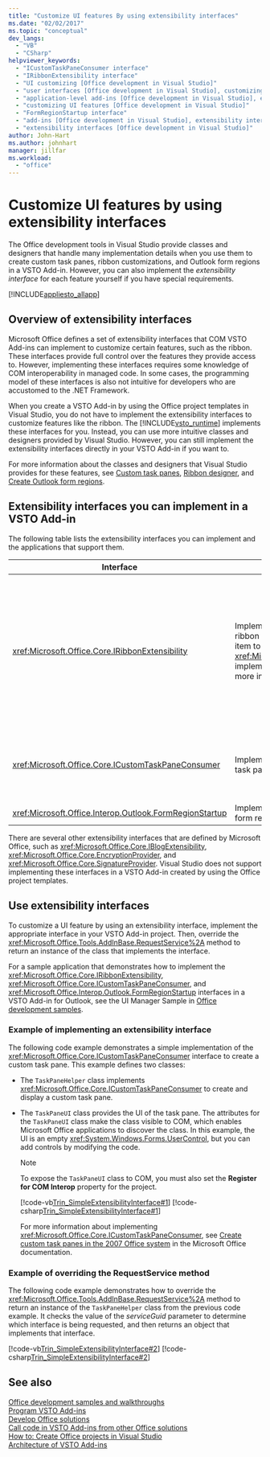 ```yaml
---
title: "Customize UI features By using extensibility interfaces"
ms.date: "02/02/2017"
ms.topic: "conceptual"
dev_langs: 
  - "VB"
  - "CSharp"
helpviewer_keywords: 
  - "ICustomTaskPaneConsumer interface"
  - "IRibbonExtensibility interface"
  - "UI customizing [Office development in Visual Studio]"
  - "user interfaces [Office development in Visual Studio], customizing"
  - "application-level add-ins [Office development in Visual Studio], extensibility interfaces"
  - "customizing UI features [Office development in Visual Studio]"
  - "FormRegionStartup interface"
  - "add-ins [Office development in Visual Studio], extensibility interfaces"
  - "extensibility interfaces [Office development in Visual Studio]"
author: John-Hart
ms.author: johnhart
manager: jillfar
ms.workload: 
  - "office"
---
```

# Customize UI features by using extensibility interfaces
  The Office development tools in Visual Studio provide classes and designers that handle many implementation details when you use them to create custom task panes, ribbon customizations, and Outlook form regions in a VSTO Add-in. However, you can also implement the *extensibility interface* for each feature yourself if you have special requirements.  
  
 [!INCLUDE[appliesto_allapp](../vsto/includes/appliesto-allapp-md.md)]  
  
## Overview of extensibility interfaces  
 Microsoft Office defines a set of extensibility interfaces that COM VSTO Add-ins can implement to customize certain features, such as the ribbon. These interfaces provide full control over the features they provide access to. However, implementing these interfaces requires some knowledge of COM interoperability in managed code. In some cases, the programming model of these interfaces is also not intuitive for developers who are accustomed to the .NET Framework.  
  
 When you create a VSTO Add-in by using the Office project templates in Visual Studio, you do not have to implement the extensibility interfaces to customize features like the ribbon. The [!INCLUDE[vsto_runtime](../vsto/includes/vsto-runtime-md.md)] implements these interfaces for you. Instead, you can use more intuitive classes and designers provided by Visual Studio. However, you can still implement the extensibility interfaces directly in your VSTO Add-in if you want to.  
  
 For more information about the classes and designers that Visual Studio provides for these features, see [Custom task panes](../vsto/custom-task-panes.md), [Ribbon designer](../vsto/ribbon-designer.md), and [Create Outlook form regions](../vsto/creating-outlook-form-regions.md).  
  
## Extensibility interfaces you can implement in a VSTO Add-in  
 The following table lists the extensibility interfaces you can implement and the applications that support them.  
  
|Interface|Description|Applications|  
|---------------|-----------------|------------------|  
|<xref:Microsoft.Office.Core.IRibbonExtensibility>|Implement this interface to customize the ribbon UI. **Note:**  You can add a **Ribbon (XML)** item to a project to generate a default <xref:Microsoft.Office.Core.IRibbonExtensibility> implementation in your VSTO Add-in. For more information, see [Ribbon XML](../vsto/ribbon-xml.md).|Excel<br /><br /> [!INCLUDE[InfoPath_15_short](../vsto/includes/infopath-15-short-md.md)]<br /><br /> InfoPath 2010<br /><br /> Outlook<br /><br /> PowerPoint<br /><br /> Project<br /><br /> Visio<br /><br /> Word|  
|<xref:Microsoft.Office.Core.ICustomTaskPaneConsumer>|Implement this interface to create a custom task pane.|Excel<br /><br /> Outlook<br /><br /> PowerPoint<br /><br /> Word|  
|<xref:Microsoft.Office.Interop.Outlook.FormRegionStartup>|Implement this interface to create an Outlook form region.|Outlook|  
  
 There are several other extensibility interfaces that are defined by Microsoft Office, such as <xref:Microsoft.Office.Core.IBlogExtensibility>, <xref:Microsoft.Office.Core.EncryptionProvider>, and <xref:Microsoft.Office.Core.SignatureProvider>. Visual Studio does not support implementing these interfaces in a VSTO Add-in created by using the Office project templates.  
  
## Use extensibility interfaces  
 To customize a UI feature by using an extensibility interface, implement the appropriate interface in your VSTO Add-in project. Then, override the <xref:Microsoft.Office.Tools.AddInBase.RequestService%2A> method to return an instance of the class that implements the interface.  
  
 For a sample application that demonstrates how to implement the <xref:Microsoft.Office.Core.IRibbonExtensibility>, <xref:Microsoft.Office.Core.ICustomTaskPaneConsumer>, and <xref:Microsoft.Office.Interop.Outlook.FormRegionStartup> interfaces in a VSTO Add-in for Outlook, see the UI Manager Sample in [Office development samples](../vsto/office-development-samples.md).  
  
### Example of implementing an extensibility interface  
 The following code example demonstrates a simple implementation of the <xref:Microsoft.Office.Core.ICustomTaskPaneConsumer> interface to create a custom task pane. This example defines two classes:  
  
- The `TaskPaneHelper` class implements <xref:Microsoft.Office.Core.ICustomTaskPaneConsumer> to create and display a custom task pane.  
  
- The `TaskPaneUI` class provides the UI of the task pane. The attributes for the `TaskPaneUI` class make the class visible to COM, which enables Microsoft Office applications to discover the class. In this example, the UI is an empty <xref:System.Windows.Forms.UserControl>, but you can add controls by modifying the code.  
  
  > [!NOTE]  
  >  To expose the `TaskPaneUI` class to COM, you must also set the **Register for COM Interop** property for the project.  
  
  [!code-vb[Trin_SimpleExtensibilityInterface#1](../vsto/codesnippet/VisualBasic/Trin_SimpleExtensibilityInterface/ThisAddIn.vb#1)]
  [!code-csharp[Trin_SimpleExtensibilityInterface#1](../vsto/codesnippet/CSharp/Trin_SimpleExtensibilityInterface/ThisAddIn.cs#1)]  
  
  For more information about implementing <xref:Microsoft.Office.Core.ICustomTaskPaneConsumer>, see [Create custom task panes in the 2007 Office system](/previous-versions/office/developer/office-2007/aa338197(v=office.12)) in the Microsoft Office documentation.  
  
### Example of overriding the RequestService method  
 The following code example demonstrates how to override the <xref:Microsoft.Office.Tools.AddInBase.RequestService%2A> method to return an instance of the `TaskPaneHelper` class from the previous code example. It checks the value of the *serviceGuid* parameter to determine which interface is being requested, and then returns an object that implements that interface.  
  
 [!code-vb[Trin_SimpleExtensibilityInterface#2](../vsto/codesnippet/VisualBasic/Trin_SimpleExtensibilityInterface/ThisAddIn.vb#2)]
 [!code-csharp[Trin_SimpleExtensibilityInterface#2](../vsto/codesnippet/CSharp/Trin_SimpleExtensibilityInterface/ThisAddIn.cs#2)]  
  
## See also  
 [Office development samples and walkthroughs](../vsto/office-development-samples-and-walkthroughs.md)   
 [Program VSTO Add-ins](../vsto/programming-vsto-add-ins.md)   
 [Develop Office solutions](../vsto/developing-office-solutions.md)   
 [Call code in VSTO Add-ins from other Office solutions](../vsto/calling-code-in-vsto-add-ins-from-other-office-solutions.md)   
 [How to: Create Office projects in Visual Studio](../vsto/how-to-create-office-projects-in-visual-studio.md)   
 [Architecture of VSTO Add-ins](../vsto/architecture-of-vsto-add-ins.md)  
